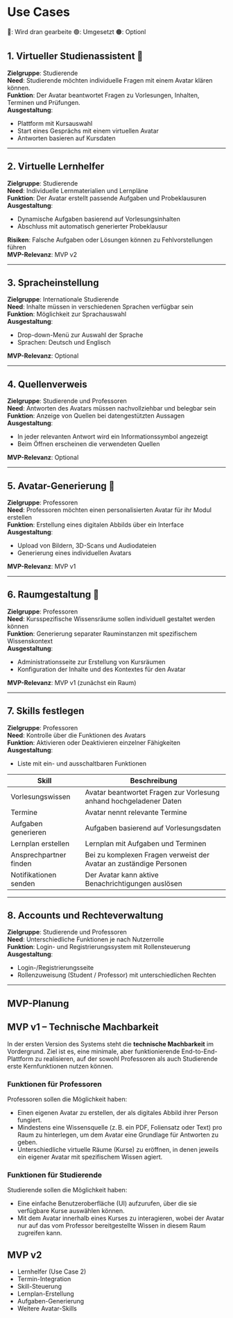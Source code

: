 # Use Cases
🔵: Wird dran gearbeite
🟢: Umgesetzt
🟠: Optionl


## 1. Virtueller Studienassistent 🔵

**Zielgruppe**: Studierende  
**Need**: Studierende möchten individuelle Fragen mit einem Avatar klären können.  
**Funktion**: Der Avatar beantwortet Fragen zu Vorlesungen, Inhalten, Terminen und Prüfungen.  
**Ausgestaltung**:  
- Plattform mit Kursauswahl  
- Start eines Gesprächs mit einem virtuellen Avatar  
- Antworten basieren auf Kursdaten  

---

## 2. Virtuelle Lernhelfer

**Zielgruppe**: Studierende  
**Need**: Individuelle Lernmaterialien und Lernpläne  
**Funktion**: Der Avatar erstellt passende Aufgaben und Probeklausuren  
**Ausgestaltung**:  
- Dynamische Aufgaben basierend auf Vorlesungsinhalten  
- Abschluss mit automatisch generierter Probeklausur  

**Risiken**: Falsche Aufgaben oder Lösungen können zu Fehlvorstellungen führen  
**MVP-Relevanz**: MVP v2

---

## 3. Spracheinstellung

**Zielgruppe**: Internationale Studierende  
**Need**: Inhalte müssen in verschiedenen Sprachen verfügbar sein  
**Funktion**: Möglichkeit zur Sprachauswahl  
**Ausgestaltung**:  
- Drop-down-Menü zur Auswahl der Sprache  
- Sprachen: Deutsch und Englisch  

**MVP-Relevanz**: Optional

---

## 4. Quellenverweis

**Zielgruppe**: Studierende und Professoren  
**Need**: Antworten des Avatars müssen nachvollziehbar und belegbar sein  
**Funktion**: Anzeige von Quellen bei datengestützten Aussagen  
**Ausgestaltung**:  
- In jeder relevanten Antwort wird ein Informationssymbol angezeigt  
- Beim Öffnen erscheinen die verwendeten Quellen  

**MVP-Relevanz**: Optional

---

## 5. Avatar-Generierung 🔵

**Zielgruppe**: Professoren  
**Need**: Professoren möchten einen personalisierten Avatar für ihr Modul erstellen  
**Funktion**: Erstellung eines digitalen Abbilds über ein Interface  
**Ausgestaltung**:  
- Upload von Bildern, 3D-Scans und Audiodateien  
- Generierung eines individuellen Avatars  

**MVP-Relevanz**: MVP v1

---

## 6. Raumgestaltung 🔵

**Zielgruppe**: Professoren  
**Need**: Kursspezifische Wissensräume sollen individuell gestaltet werden können  
**Funktion**: Generierung separater Rauminstanzen mit spezifischem Wissenskontext  
**Ausgestaltung**:  
- Administrationsseite zur Erstellung von Kursräumen  
- Konfiguration der Inhalte und des Kontextes für den Avatar  

**MVP-Relevanz**: MVP v1 (zunächst ein Raum)

---

## 7. Skills festlegen

**Zielgruppe**: Professoren  
**Need**: Kontrolle über die Funktionen des Avatars  
**Funktion**: Aktivieren oder Deaktivieren einzelner Fähigkeiten  
**Ausgestaltung**:  
- Liste mit ein- und ausschaltbaren Funktionen  

| Skill                 | Beschreibung                                                            |
|-----------------------|-------------------------------------------------------------------------|
| Vorlesungswissen      | Avatar beantwortet Fragen zur Vorlesung anhand hochgeladener Daten      |🔵
| Termine               | Avatar nennt relevante Termine                                           |🟠
| Aufgaben generieren   | Aufgaben basierend auf Vorlesungsdaten                                  |🟠
| Lernplan erstellen    | Lernplan mit Aufgaben und Terminen                                      |🟠
| Ansprechpartner finden| Bei zu komplexen Fragen verweist der Avatar an zuständige Personen      |🟠
| Notifikationen senden | Der Avatar kann aktive Benachrichtigungen auslösen                      |🟠

---

## 8. Accounts und Rechteverwaltung

**Zielgruppe**: Studierende und Professoren  
**Need**: Unterschiedliche Funktionen je nach Nutzerrolle  
**Funktion**: Login- und Registrierungssystem mit Rollensteuerung  
**Ausgestaltung**:  
- Login-/Registrierungsseite  
- Rollenzuweisung (Student / Professor) mit unterschiedlichen Rechten  


---

## MVP-Planung

## MVP v1 – Technische Machbarkeit

In der ersten Version des Systems steht die **technische Machbarkeit** im Vordergrund. Ziel ist es, eine minimale, aber funktionierende End-to-End-Plattform zu realisieren, auf der sowohl Professoren als auch Studierende erste Kernfunktionen nutzen können.

### Funktionen für Professoren

Professoren sollen die Möglichkeit haben:

- Einen eigenen Avatar zu erstellen, der als digitales Abbild ihrer Person fungiert.
- Mindestens eine Wissensquelle (z. B. ein PDF, Foliensatz oder Text) pro Raum zu hinterlegen, um dem Avatar eine Grundlage für Antworten zu geben.
- Unterschiedliche virtuelle Räume (Kurse) zu eröffnen, in denen jeweils ein eigener Avatar mit spezifischem Wissen agiert.

### Funktionen für Studierende

Studierende sollen die Möglichkeit haben:

- Eine einfache Benutzeroberfläche (UI) aufzurufen, über die sie verfügbare Kurse auswählen können.
- Mit dem Avatar innerhalb eines Kurses zu interagieren, wobei der Avatar nur auf das vom Professor bereitgestellte Wissen in diesem Raum zugreifen kann.


## MVP v2

- Lernhelfer (Use Case 2)  
- Termin-Integration  
- Skill-Steuerung  
- Lernplan-Erstellung  
- Aufgaben-Generierung  
- Weitere Avatar-Skills
